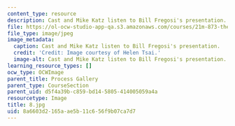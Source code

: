 ```yaml
---
content_type: resource
description: Cast and Mike Katz listen to Bill Fregosi's presentation.
file: https://ol-ocw-studio-app-qa.s3.amazonaws.com/courses/21m-873-theater-arts-topics-fall-2004-january-iap-2005/8a6603d2165aae5b11c656f9b07ca7d7_8.jpg
file_type: image/jpeg
image_metadata:
  caption: Cast and Mike Katz listen to Bill Fregosi's presentation.
  credit: 'Credit: Image courtesy of Helen Tsai.'
  image-alt: Cast and Mike Katz listen to Bill Fregosi's presentation.
learning_resource_types: []
ocw_type: OCWImage
parent_title: Process Gallery
parent_type: CourseSection
parent_uid: d5f4a39b-c859-bd14-5805-414005059a4a
resourcetype: Image
title: 8.jpg
uid: 8a6603d2-165a-ae5b-11c6-56f9b07ca7d7
---
```

